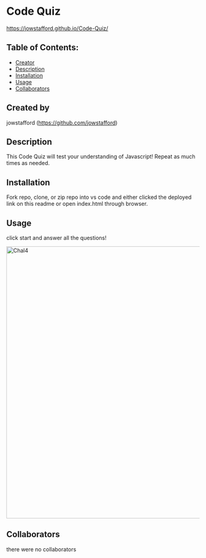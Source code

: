 # Code Quiz

https://jowstafford.github.io/Code-Quiz/

## Table of Contents:
* [Creator](#created-by)
* [Description](#description)
* [Installation](#installation)
* [Usage](#usage)
* [Collaborators](#collaborators)

## Created by
jowstafford
(https://github.com/jowstafford)

## Description
This Code Quiz will test your understanding of Javascript! Repeat as much times as needed.

## Installation
Fork repo, clone, or zip repo into vs code and either clicked the deployed link on this readme or open index.html through browser.

## Usage
click start and answer all the questions!

<img width="709" alt="Chal4" src="https://user-images.githubusercontent.com/91708768/172526575-119e3b1f-2b96-4802-b6af-d217b1653981.png">

## Collaborators
there were no collaborators
